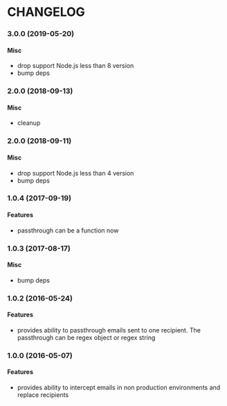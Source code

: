 # CHANGELOG

<a name="3.0.0"></a>
### 3.0.0 (2019-05-20)

#### Misc

*   drop support Node.js less than 8 version
*   bump deps


<a name="2.0.1"></a>
### 2.0.0 (2018-09-13)

#### Misc

*   cleanup


<a name="2.0.0"></a>
### 2.0.0 (2018-09-11)

#### Misc

*   drop support Node.js less than 4 version
*   bump deps


<a name="1.0.4"></a>
### 1.0.4 (2017-09-19)

#### Features

*   passthrough can be a function now


<a name="1.0.3"></a>
### 1.0.3 (2017-08-17)

#### Misc

*   bump deps


<a name="1.0.2"></a>
### 1.0.2 (2016-05-24)

#### Features

*   provides ability to passthrough emails sent to one recipient. The passthrough can be regex object or regex string


<a name="1.0.0"></a>
### 1.0.0 (2016-05-07)

#### Features

*   provides ability to intercept emails in non production environments and replace recipients
